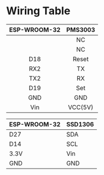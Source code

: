 Wiring Table
========

ESP-WROOM-32  | PMS3003
|:------------------:  | :-----------:|              
|  | NC
|  | NC
D18 | Reset
RX2 | TX
TX2 | RX
D19 | Set
GND | GND
Vin | VCC(5V)

ESP-WROOM-32 | SSD1306
 ------------------ | ---------
D27 | SDA
D14 | SCL
3.3V | Vin
GND | GND